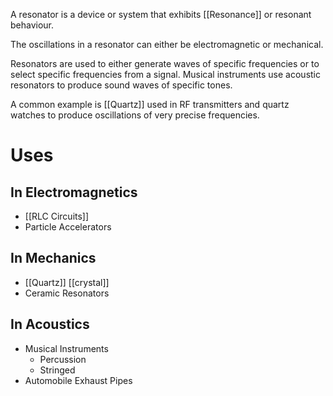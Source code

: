 A resonator is a device or system that exhibits [[Resonance]] or resonant behaviour.

The oscillations in a resonator can either be electromagnetic or mechanical.

Resonators are used to either generate waves of specific frequencies or to select specific frequencies from a signal. Musical instruments use acoustic resonators to produce sound waves of specific tones.

A common example is [[Quartz]] used in RF transmitters and quartz watches to produce oscillations of very precise frequencies.
# Uses
## In Electromagnetics
- [[RLC Circuits]]
- Particle Accelerators
## In Mechanics
- [[Quartz]] [[crystal]]
- Ceramic Resonators
## In Acoustics
- Musical Instruments
	- Percussion
	- Stringed
- Automobile Exhaust Pipes